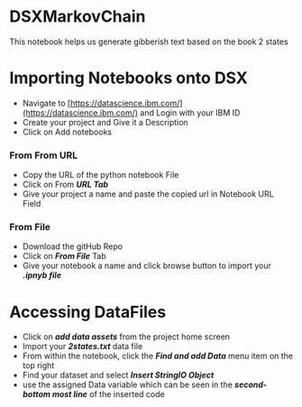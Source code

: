 # DSXMarkovChain

This notebook helps us generate gibberish text based on the book 2 states

# Importing Notebooks onto DSX
* Navigate to [https://datascience.ibm.com/](https://datascience.ibm.com/) and Login with your IBM ID
* Create your project and Give it a Description
* Click on Add notebooks

### From From URL
* Copy the URL of the python notebook File
* Click on From ***URL Tab***
* Give your project a name and paste the copied url in Notebook URL Field

### From File

* Download the gitHub Repo
* Click on ***From File*** Tab
* Give your notebook a name and click browse button to import your ***.ipnyb file***

# Accessing DataFiles
* Click on ***add data assets*** from the project home screen
* Import your ***2states.txt*** data file
* From within the notebook, click the ***Find and add Data*** menu item on the top right
* Find your dataset and select ***Insert StringIO Object***
* use the assigned Data variable which can be seen in the ***second-bottom most line*** of the inserted code
